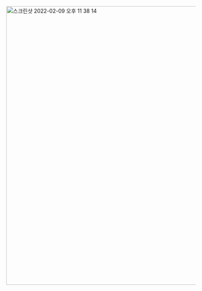 
<img width="743" alt="스크린샷 2022-02-09 오후 11 38 14" src="https://user-images.githubusercontent.com/68372094/153223821-474eba33-4a17-4a21-b1a7-308111ef8d69.png">
